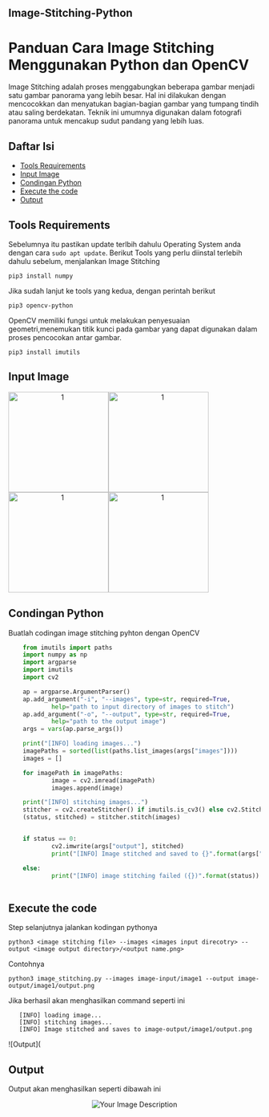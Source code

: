 ## Image-Stitching-Python
# Panduan Cara Image Stitching Menggunakan Python dan OpenCV
Image Stitching adalah proses menggabungkan beberapa gambar menjadi satu gambar panorama yang lebih besar. Hal ini dilakukan dengan mencocokkan dan menyatukan bagian-bagian gambar yang tumpang tindih atau saling berdekatan. Teknik ini umumnya digunakan dalam fotografi panorama untuk mencakup sudut pandang yang lebih luas.

## Daftar Isi
   - [Tools Requirements](#Tools-Requirements)
   - [Input Image](#Input-Image)
   - [Condingan Python](#Condingan-Python)
   - [Execute the code](#Execute-the-code)
   - [Output](#Output)

## Tools Requirements
Sebelumnya itu pastikan update terlbih dahulu Operating System anda dengan cara `sudo apt update`. 
Berikut Tools yang perlu diinstal terlebih dahulu sebelum, menjalankan Image Stitching

    pip3 install numpy

Jika sudah lanjut ke tools yang kedua, dengan perintah berikut

    pip3 opencv-python

OpenCV memiliki fungsi untuk melakukan penyesuaian geometri,menemukan titik kunci pada gambar yang dapat digunakan dalam proses pencocokan antar gambar.

    pip3 install imutils

## Input Image

   <div align="center">
     <div style="display:flex; flex-wrap:wrap;">
       <img src="https://github.com/FakhriNaufal25/Image-Stitching-Python_Pemrosesan-Parallel/blob/main/Image%20Stitching%20Python/image-input/image1/IMG_20231116_114126.jpg" alt="1" width="200"/>
       <img src="https://github.com/FakhriNaufal25/Image-Stitching-Python_Pemrosesan-Parallel/blob/main/Image%20Stitching%20Python/image-input/image1/IMG_20231116_114129.jpg" alt="1" width="200"/>
       <img src="https://github.com/FakhriNaufal25/Image-Stitching-Python_Pemrosesan-Parallel/blob/main/Image%20Stitching%20Python/image-input/image1/IMG_20231116_114132.jpg" alt="1" width="200"/>
       <img src="https://github.com/FakhriNaufal25/Image-Stitching-Python_Pemrosesan-Parallel/blob/main/Image%20Stitching%20Python/image-input/image1/IMG_20231116_114134.jpg" alt="1" width="200"/>
     </div>
   </div>

## Condingan Python
Buatlah codingan image stitching pyhton dengan OpenCV

```py
    from imutils import paths
    import numpy as np
    import argparse
    import imutils
    import cv2

    ap = argparse.ArgumentParser()
    ap.add_argument("-i", "--images", type=str, required=True,
            help="path to input directory of images to stitch")
    ap.add_argument("-o", "--output", type=str, required=True,
            help="path to the output image")
    args = vars(ap.parse_args())

    print("[INFO] loading images...")
    imagePaths = sorted(list(paths.list_images(args["images"])))
    images = []

    for imagePath in imagePaths:
            image = cv2.imread(imagePath)
            images.append(image)

    print("[INFO] stitching images...")
    stitcher = cv2.createStitcher() if imutils.is_cv3() else cv2.Stitcher_create()
    (status, stitched) = stitcher.stitch(images)


    if status == 0:
            cv2.imwrite(args["output"], stitched)
            print("[INFO] Image stitched and saved to {}".format(args["output"]))

    else:
            print("[INFO] image stitching failed ({})".format(status))
            
```
## Execute the code
Step selanjutnya jalankan kodingan pythonya

    python3 <image stitching file> --images <images input direcotry> --output <image output directory>/<output name.png>
    
Contohnya

    python3 image_stitching.py --images image-input/image1 --output image-output/image1/output.png
    
Jika berhasil akan menghasilkan command seperti ini

 ```
    [INFO] loading image...
    [INFO] stitching images...
    [INFO] Image stitched and saves to image-output/image1/output.png
```
![Output](

## Output
Output akan menghasilkan seperti dibawah ini

<p align="center">
  <img src="(https://github.com/FakhriNaufal25/Image-Stitching-Python_Pemrosesan-Parallel/blob/main/Image%20Stitching%20Python/image%20stitching%20output.png)" alt="Your Image Description">
</p>
